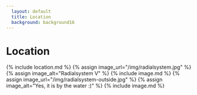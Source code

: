 ```yaml
---
  layout: default
  title: Location
  background: background16
---
```


# Location

{% include location.md %}
{% assign image_url="/img/radialsystem.jpg" %}
{% assign image_alt="Radialsystem V" %}
{% include image.md %}
{% assign image_url="/img/radialsystem-outside.jpg" %}
{% assign image_alt="Yes, it is by the water :)" %}
{% include image.md %}
